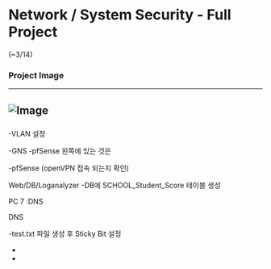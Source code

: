 # Network / System Security - Full Project
(~3/14)

### Project Image
---
![Image](https://github.com/user-attachments/assets/b335c661-f4c3-47c5-a94a-383c57d3cde5)
---

###
-VLAN 설정

-GNS -pfSense 왼쪽에 있는 것은 

-pfSense (openVPN 접속 되는지 확인)


Web/DB/Loganalyzer -DB에 SCHOOL_Student_Score 테이블 생성


PC 7 :DNS


DNS	

-test.txt 파일 생성 후 Sticky Bit 설정

-

-

 
